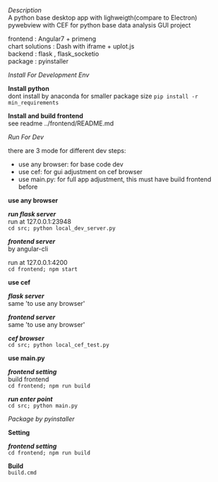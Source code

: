 *Description*  
A python base desktop app with lighweigth(compare to Electron) pywebview with CEF  for python base data analysis  GUI project  

frontend : Angular7 + primeng  
chart solutions : Dash with iframe + uplot.js   
backend : flask , flask_socketio  
package : pyinstaller  



*Install For Development Env*  

**Install python**  
dont install by anaconda for smaller package size
    `pip install -r min_requirements`  


**Install and build frontend**  
see readme  ../frontend/README.md  


*Run For Dev*

there are 3 mode for different dev steps: 
- use any browser: for base code dev
- use cef: for gui adjustment on cef browser
- use main.py: for full app adjustment, this must have build frontend before  

**use any browser**  

***run flask server***  
run at 127.0.0.1:23948  
    `cd src; python local_dev_server.py  `

***frontend server***  
by angular-cli

run at 127.0.0.1:4200  
    `cd frontend; npm start  `

**use cef**  

***flask server***  
same 'to use any browser'  

***frontend server***  
same 'to use any browser'  

***cef browser***  
    `cd src; python local_cef_test.py  `

**use main.py**  

***frontend setting***  
build frontend  
   `cd frontend; npm run build`

***run enter point***  
   `cd src; python main.py  `


*Package by pyinstaller*  

**Setting**  

***frontend setting***  
    `cd frontend; npm run build`

**Build**  
    `build.cmd`


